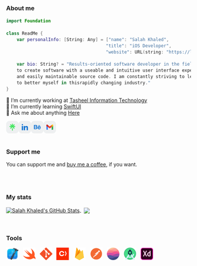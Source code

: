 ### About me
```swift
import Foundation

class ReadMe {
    var personalInfo: [String: Any] = ["name": "Salah Khaled",
                                      "title": "iOS Developer",
                                      "website": URL(string: "https://linktr.ee/sala7khaled/")]
                                      
    var bio: String? = "Results-oriented software developer in the field of iOS Development. I make it my goal
    to create software with a useable and intuitive user interface experience. I also, create highly readable
    and easily maintainable source code. I am constantly striving to learn new technologies and look for ways
    to better myself in thisrapidly changing industry."
}
```

🔭 I’m currently working at [Tasheel Information Technology](https://github.com/tasheelinfotech)
<br/>
🌱 I’m currently learning [SwiftUI](https://developer.apple.com/tutorials/swiftui)
<br/>
💬 Ask me about anything [Here](https://github.com/sala7khaled/sala7khaled/issues)
<br/>

<a href="https://linktr.ee/sala7khaled"> <img align="left" alt="Salah Khaled | Linktree" width="34px" src="/assets/linktree.svg" />
  </a>
<a href="https://www.linkedin.com/in/sala7khaled"> <img align="left" alt="Salah Khaled | LinkedIn" width="34px" src="/assets/linkedin.svg" />
  </a>
<a href="https://www.behance.net/sala7khaled"> <img align="left" alt="Salah Khaled | LinkedIn" width="34px" src="/assets/behance.svg" />
  </a>
<a href="mailto:sala7khaled7@gmail.com"> <img align="left" alt="Salah Khaled | Gmail " width="34px" src="/assets/gmail.svg" />
  </a>
  
<br/>
<br/>
<br/>

### Support me
You can support me and [buy me a coffee](https://www.paypal.com/paypalme/sala7khaledsk), if you want.

<br/>
<br/>

### My stats
<a href="https://github.com/sala7khaled/sala7khaled">
  <img height ="190em" align="center" src="https://github-readme-stats.vercel.app/api?username=sala7khaled&show_icons=true&line_height=27&count_private=true&title_color=ffffff&text_color=c9cacc&border_color=21262d&icon_color=2bbc8a&bg_color=0D1117" alt="Salah Khaled's GitHub Stats" />
</a> &nbsp;

<a href="https://github.com/sala7khaled/sala7khaled">
  <img height ="190em" align="center" src="https://github-readme-stats.vercel.app/api/top-langs/?username=sala7khaled&hide=ejs,html&title_color=ffffff&text_color=c9cacc&border_color=21262d&icon_color=2bbc8a&bg_color=0D1117&langs_count=3" />
</a>

<br/>
<br/>
<br/>

### Tools 
<code><img height="34" src="/assets/xcode.png"></code> &nbsp;
<code><img height="34" src="/assets/swift.svg"></code> &nbsp;
<code><img height="34" src="/assets/git.svg"></code> &nbsp;
<code><img height="34" src="/assets/cocoapods.svg"></code> &nbsp;
<code><img height="34" src="/assets/firebase.svg"></code> &nbsp;
<code><img height="34" src="/assets/postman.svg"></code> &nbsp;
<code><img height="34" src="/assets/realm.svg"></code> &nbsp;
<code><img height="34" src="/assets/android-studio.svg"></code> &nbsp;
<code><img height="34" src="/assets/xd.svg"></code> &nbsp;
    
<!-- <br/>
<br/>
<br/>

[![](https://visitcount.itsvg.in/api?id=sala7khaled&icon=0&color=0)](https://visitcount.itsvg.in)

### 🎧 Now listening

![Listening to on Spotify](https://spotify-github-profile.vercel.app/api/view?uid=314g5x2eb4k3zcx2fuguw2aa3w6y&cover_image=true&theme=default&show_offline=false&background_color=161B22) -->
